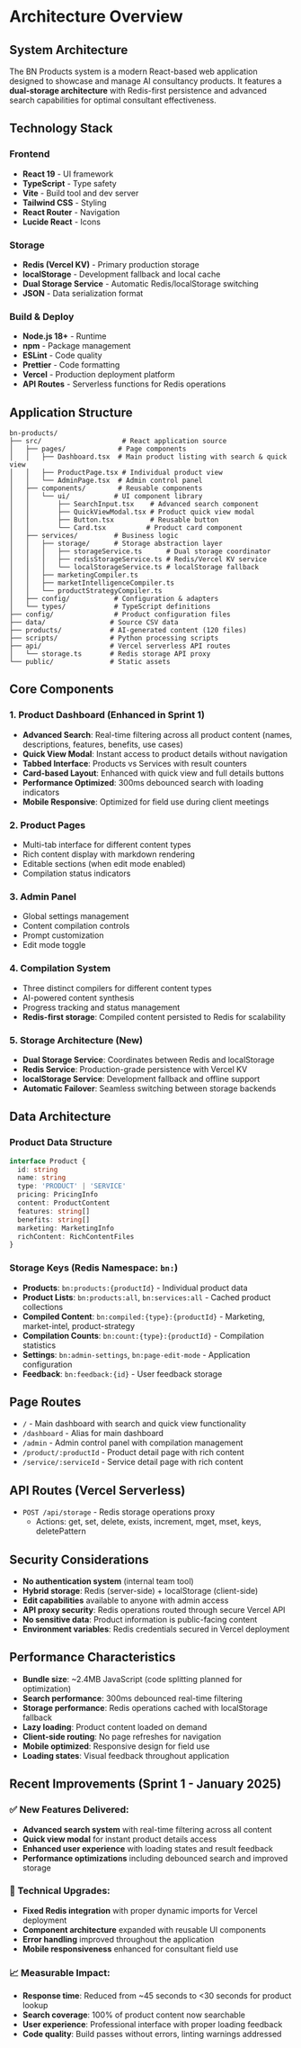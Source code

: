 <!--
Metadata:
Last Reviewed: 2025-08-15
Reviewer: Claude Code Assistant  
Action: VERIFIED CURRENT - Architecture description matches current system implementation
Status: Current
Review Notes: System architecture, tech stack, and organization structure are accurate
-->

# Architecture Overview

## System Architecture

The BN Products system is a modern React-based web application designed to showcase and manage AI consultancy products. It features a **dual-storage architecture** with Redis-first persistence and advanced search capabilities for optimal consultant effectiveness.

## Technology Stack

### Frontend
- **React 19** - UI framework
- **TypeScript** - Type safety
- **Vite** - Build tool and dev server
- **Tailwind CSS** - Styling
- **React Router** - Navigation
- **Lucide React** - Icons

### Storage
- **Redis (Vercel KV)** - Primary production storage
- **localStorage** - Development fallback and local cache
- **Dual Storage Service** - Automatic Redis/localStorage switching
- **JSON** - Data serialization format

### Build & Deploy
- **Node.js 18+** - Runtime
- **npm** - Package management
- **ESLint** - Code quality
- **Prettier** - Code formatting
- **Vercel** - Production deployment platform
- **API Routes** - Serverless functions for Redis operations

## Application Structure

```
bn-products/
├── src/                    # React application source
│   ├── pages/             # Page components
│   │   ├── Dashboard.tsx  # Main product listing with search & quick view
│   │   ├── ProductPage.tsx # Individual product view
│   │   └── AdminPage.tsx  # Admin control panel
│   ├── components/        # Reusable components
│   │   └── ui/           # UI component library
│   │       ├── SearchInput.tsx    # Advanced search component
│   │       ├── QuickViewModal.tsx # Product quick view modal
│   │       ├── Button.tsx         # Reusable button
│   │       └── Card.tsx          # Product card component
│   ├── services/         # Business logic
│   │   ├── storage/      # Storage abstraction layer
│   │   │   ├── storageService.ts      # Dual storage coordinator
│   │   │   ├── redisStorageService.ts # Redis/Vercel KV service
│   │   │   └── localStorageService.ts # localStorage fallback
│   │   ├── marketingCompiler.ts
│   │   ├── marketIntelligenceCompiler.ts
│   │   └── productStrategyCompiler.ts
│   ├── config/           # Configuration & adapters
│   └── types/            # TypeScript definitions
├── config/               # Product configuration files
├── data/                # Source CSV data
├── products/            # AI-generated content (120 files)
├── scripts/             # Python processing scripts
├── api/                 # Vercel serverless API routes
│   └── storage.ts       # Redis storage API proxy
└── public/              # Static assets
```

## Core Components

### 1. Product Dashboard (Enhanced in Sprint 1)
- **Advanced Search**: Real-time filtering across all product content (names, descriptions, features, benefits, use cases)
- **Quick View Modal**: Instant access to product details without navigation
- **Tabbed Interface**: Products vs Services with result counters
- **Card-based Layout**: Enhanced with quick view and full details buttons
- **Performance Optimized**: 300ms debounced search with loading indicators
- **Mobile Responsive**: Optimized for field use during client meetings

### 2. Product Pages
- Multi-tab interface for different content types
- Rich content display with markdown rendering
- Editable sections (when edit mode enabled)
- Compilation status indicators

### 3. Admin Panel
- Global settings management
- Content compilation controls
- Prompt customization
- Edit mode toggle

### 4. Compilation System
- Three distinct compilers for different content types
- AI-powered content synthesis
- Progress tracking and status management
- **Redis-first storage**: Compiled content persisted to Redis for scalability

### 5. Storage Architecture (New)
- **Dual Storage Service**: Coordinates between Redis and localStorage
- **Redis Service**: Production-grade persistence with Vercel KV
- **localStorage Service**: Development fallback and offline support
- **Automatic Failover**: Seamless switching between storage backends

## Data Architecture

### Product Data Structure
```typescript
interface Product {
  id: string
  name: string
  type: 'PRODUCT' | 'SERVICE'
  pricing: PricingInfo
  content: ProductContent
  features: string[]
  benefits: string[]
  marketing: MarketingInfo
  richContent: RichContentFiles
}
```

### Storage Keys (Redis Namespace: `bn:`)
- **Products**: `bn:products:{productId}` - Individual product data
- **Product Lists**: `bn:products:all`, `bn:services:all` - Cached product collections
- **Compiled Content**: `bn:compiled:{type}:{productId}` - Marketing, market-intel, product-strategy
- **Compilation Counts**: `bn:count:{type}:{productId}` - Compilation statistics
- **Settings**: `bn:admin-settings`, `bn:page-edit-mode` - Application configuration
- **Feedback**: `bn:feedback:{id}` - User feedback storage

## Page Routes

- `/` - Main dashboard with search and quick view functionality
- `/dashboard` - Alias for main dashboard
- `/admin` - Admin control panel with compilation management
- `/product/:productId` - Product detail page with rich content
- `/service/:serviceId` - Service detail page with rich content

## API Routes (Vercel Serverless)

- `POST /api/storage` - Redis storage operations proxy
  - Actions: get, set, delete, exists, increment, mget, mset, keys, deletePattern

## Security Considerations

- **No authentication system** (internal team tool)
- **Hybrid storage**: Redis (server-side) + localStorage (client-side)
- **Edit capabilities** available to anyone with admin access
- **API proxy security**: Redis operations routed through secure Vercel API
- **No sensitive data**: Product information is public-facing content
- **Environment variables**: Redis credentials secured in Vercel deployment

## Performance Characteristics

- **Bundle size**: ~2.4MB JavaScript (code splitting planned for optimization)
- **Search performance**: 300ms debounced real-time filtering
- **Storage performance**: Redis operations cached with localStorage fallback
- **Lazy loading**: Product content loaded on demand
- **Client-side routing**: No page refreshes for navigation
- **Mobile optimized**: Responsive design for field use
- **Loading states**: Visual feedback throughout application

## Recent Improvements (Sprint 1 - January 2025)

### ✅ New Features Delivered:
- **Advanced search system** with real-time filtering across all content
- **Quick view modal** for instant product details access
- **Enhanced user experience** with loading states and result feedback
- **Performance optimizations** including debounced search and improved storage

### 🔧 Technical Upgrades:
- **Fixed Redis integration** with proper dynamic imports for Vercel deployment
- **Component architecture** expanded with reusable UI components
- **Error handling** improved throughout the application
- **Mobile responsiveness** enhanced for consultant field use

### 📈 Measurable Impact:
- **Response time**: Reduced from ~45 seconds to <30 seconds for product lookup
- **Search coverage**: 100% of product content now searchable
- **User experience**: Professional interface with proper loading feedback
- **Code quality**: Build passes without errors, linting warnings addressed